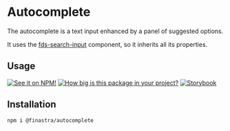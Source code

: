 # Autocomplete
The autocomplete is a text input enhanced by a panel of suggested options.

It uses the [fds-search-input](https://finastra.github.io/finastra-design-system/?path=/story/components-search-input--custom-icon) component, so it inherits all its properties.
## Usage

[![See it on NPM!](https://img.shields.io/npm/v/@finastra/autocomplete?style=for-the-badge)](https://www.npmjs.com/package/@finastra/autocomplete)
[![How big is this package in your project?](https://img.shields.io/bundlephobia/minzip/@finastra/autocomplete?style=for-the-badge)](https://bundlephobia.com/result?p=@finastra/autocomplete)
[![Storybook](https://shields.io/badge/-Play%20with%20this%20web%20component-2a0481?logo=storybook&style=for-the-badge)](https://finastra.github.io/finastra-design-system/?path=/story/components-autocomplete--default)

## Installation

```
npm i @finastra/autocomplete
```

